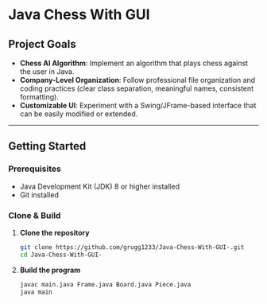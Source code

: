 # Java Chess With GUI

## Project Goals
- **Chess AI Algorithm**: Implement an algorithm that plays chess against the user in Java.  
- **Company-Level Organization**: Follow professional file organization and coding practices (clear class separation, meaningful names, consistent formatting).  
- **Customizable UI**: Experiment with a Swing/JFrame-based interface that can be easily modified or extended.

---

## Getting Started

### Prerequisites
- Java Development Kit (JDK) 8 or higher installed
- Git installed

### Clone & Build
1. **Clone the repository**  
   ```bash
   git clone https://github.com/grugg1233/Java-Chess-With-GUI-.git
   cd Java-Chess-With-GUI-
2. **Build the program** 
    ```bash
    javac main.java Frame.java Board.java Piece.java
    java main